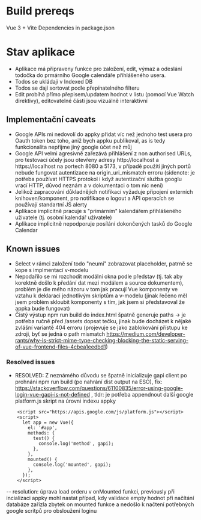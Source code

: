 # Build prereqs
Vue 3 + Vite
Dependencies in package.json

# Stav aplikace
- Aplikace má připraveny funkce pro založení, edit, výmaz a odeslání todočka do prmárního Google calendáře přihlášeného usera. 
- Todos se ukládají v Indexed DB
- Todos se dají sortovat podle přepínatelného filteru 
- Edit probíhá přímo přepisem/updatem hodnot v listu (pomocí Vue Watch direktivy), editovatelné části jsou vizuálně interaktivní 

## Implementační caveats
- Google APIs mi nedovolí do appky přidat víc než jednoho test usera pro Oauth token bez toho, aniž bych appku publikoval, as is tedy funkcionalita nepřijme jiný google účet než můj
- Google API velmi agresivně zařezává přihlášení z non authorised URLs, pro testovací účely jsou otevřeny adresy http://localhost a https://localhost na portech 8080 a 5173, v případě použití jiných portů nebude fungovat autentizace na origin_uri_mismatch erroru (sidenote: je potřeba používat HTTPS protokol i když autentizační služba googlu vrací HTTP, důvod neznám a v dokumentaci o tom nic není)
- Jelikož zapracování důkladnějích notifikací vyžaduje připojení externích knihoven/komponent, pro notifikace o logout a API operacích se používají standartní JS alerty
- Aplikace implicitně pracuje s "primárním" kalendářem přihlášeného uživatele (tj. osobní kalendář uživatele)
- Aplikace implicitně nepodporuje posílání dokončených tasků do Google Calendar

## Known issues
- Select v rámci založení todo "neumí" zobrazovat placeholder, patrně se kope s implmentací v-modelu 
- Nepodařilo se mi rozchodit modální okna podle představ (tj. tak aby korektně došlo k předání dat mezi modálem a source dokumentem), problém je dle mého názoru v tom jak pracují Vue komponenty ve vztahu k deklaraci jednotlivým skriptům a v-modelu (jinak řečeno měl jsem problém skloubit komponenty s tím, jak jsem si představoval že appka bude fungovat)
- Čistý výstup npm run build do index.html špatně generuje paths -> je potřeba ručně před /assets dopsat tečku, jinak bude docházet k nějaké zvlášní variantě 404 erroru (projevuje se jako zablokování přístupu ke zdroji, byť se jedná o path mismatch https://medium.com/developer-rants/why-is-strict-mime-type-checking-blocking-the-static-serving-of-vue-frontend-files-4cbea1eedbd1)

### Resolved issues 
- RESOLVED: Z neznámého důvodu se špatně inicializuje gapi client po prohnání npm run build (po nahrání dist output na ESO), fix: https://stackoverflow.com/questions/61100835/error-using-google-login-vue-gapi-is-not-defined , tldr: je potřeba appendnout další google platform.js skript na úrovni indexu appky

```
    <script src="https://apis.google.com/js/platform.js"></script>
    <script>
      let app = new Vue({
        el: '#app',
        methods: {
          test() {
            console.log('method', gapi);
          },
        },
        mounted() {
          console.log('mounted', gapi);
        },
      });
    </script>
```
-- resolution: úprava load orderu v onMounted funkci, previously při incializaci appky mohl nastat případ, kdy validace empty hodnot při načítání databáze zařízla zbytek on mounted funkce a nedošlo k načtení potřebných google scritpů pro obsloužení loginu 



